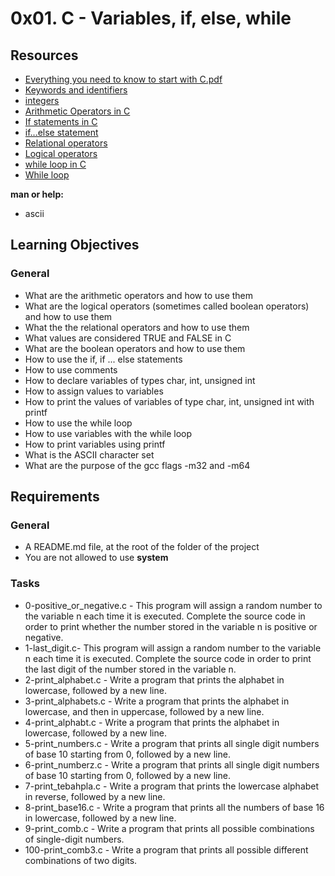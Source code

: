 # 0x01. C - Variables, if, else, while

## Resources

- [Everything you need to know to start with C.pdf](./pdf/Everything_you_need_to_know_to_start_with_C.pdf)
- [Keywords and identifiers](https://publications.gbdirect.co.uk//c_book/chapter2/keywords_and_identifiers.html)
- [integers](https://publications.gbdirect.co.uk//c_book/chapter2/integral_types.html)
- [Arithmetic Operators in C](https://www.tutorialspoint.com/cprogramming/c_arithmetic_operators.htm)
- [If statements in C](https://www.cprogramming.com/tutorial/c/lesson2.html)
- [if...else statement](https://www.tutorialspoint.com/cprogramming/if_else_statement_in_c.htm)
- [Relational operators](https://www.tutorialspoint.com/cprogramming/c_relational_operators.htm)
- [Logical operators](https://www.fresh2refresh.com/c-programming/c-operators-expressions/c-logical-operators/)
- [while loop in C](https://www.tutorialspoint.com/cprogramming/c_while_loop.htm)
- [While loop](https://www.youtube.com/watch?v=Ju1LYO9pkaI)

**man or help:**
- ascii

## Learning Objectives

### General

- What are the arithmetic operators and how to use them
- What are the logical operators (sometimes called boolean operators) and how to use them
- What the the relational operators and how to use them
- What values are considered TRUE and FALSE in C
- What are the boolean operators and how to use them
- How to use the if, if ... else statements
- How to use comments
- How to declare variables of types char, int, unsigned int
- How to assign values to variables
- How to print the values of variables of type char, int, unsigned int with printf
- How to use the while loop
- How to use variables with the while loop
- How to print variables using printf
- What is the ASCII character set
- What are the purpose of the gcc flags -m32 and -m64

## Requirements

### General

- A README.md file, at the root of the folder of the project
- You are not allowed to use **system**

### Tasks

- 0-positive_or_negative.c - This program will assign a random number to the variable n each time it is executed. Complete the source code in order to print whether the number stored in the variable n is positive or negative.
- 1-last_digit.c- This program will assign a random number to the variable n each time it is executed. Complete the source code in order to print the last digit of the number stored in the variable n.
- 2-print_alphabet.c - Write a program that prints the alphabet in lowercase, followed by a new line.
- 3-print_alphabets.c - Write a program that prints the alphabet in lowercase, and then in uppercase, followed by a new line.
- 4-print_alphabt.c - Write a program that prints the alphabet in lowercase, followed by a new line.
- 5-print_numbers.c - Write a program that prints all single digit numbers of base 10 starting from 0, followed by a new line.
- 6-print_numberz.c - Write a program that prints all single digit numbers of base 10 starting from 0, followed by a new line.
- 7-print_tebahpla.c - Write a program that prints the lowercase alphabet in reverse, followed by a new line.
- 8-print_base16.c - Write a program that prints all the numbers of base 16 in lowercase, followed by a new line.
- 9-print_comb.c - Write a program that prints all possible combinations of single-digit numbers.
- 100-print_comb3.c - Write a program that prints all possible different combinations of two digits.
